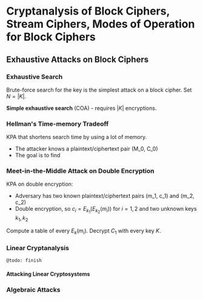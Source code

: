 # Cryptanalysis of Block Ciphers, Stream Ciphers, Modes of Operation for Block Ciphers

## Exhaustive Attacks on Block Ciphers

### Exhaustive Search

Brute-force search for the key is the simplest attack on a block cipher. Set $`N = |K|`$.

**Simple exhaustive search** (COA) - requires $`|K|`$ encryptions.

### Hellman's Time-memory Tradeoff

KPA that shortens search time by using a lot of memory.

- The attacker knows a plaintext/ciphertext pair (M_0, C_0)
- The goal is to find

### Meet-in-the-Middle Attack on Double Encryption

KPA on double encryption:

- Adversary has two known plaintext/ciphertext pairs (m_1, c_1) and (m_2, c_2)
- Double encryption, so $`c_i = E_{k_1} (E_{k_2}(m_i))`$ for $`i = 1, 2`$ and two unknown keys $`k_1, k_2`$

Compute a table of every $`E_k(m_i)`$. Decrypt $`C_1`$ with every key $`K`$.

### Linear Cryptanalysis

```
@todo: finish
```

#### Attacking Linear Cryptosystems

### Algebraic Attacks
